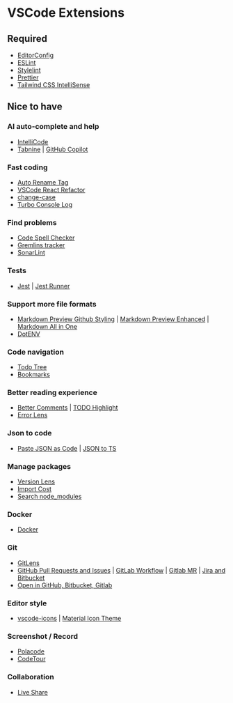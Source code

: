 # VSCode Extensions

## Required

- [EditorConfig](https://marketplace.visualstudio.com/items?itemName=EditorConfig.EditorConfig)
- [ESLint](https://marketplace.visualstudio.com/items?itemName=dbaeumer.vscode-eslint)
- [Stylelint](https://marketplace.visualstudio.com/items?itemName=stylelint.vscode-stylelint)
- [Prettier](https://marketplace.visualstudio.com/items?itemName=esbenp.prettier-vscode)
- [Tailwind CSS IntelliSense](https://marketplace.visualstudio.com/items?itemName=bradlc.vscode-tailwindcss)

## Nice to have

### AI auto-complete and help

- [IntelliCode](https://marketplace.visualstudio.com/items?itemName=VisualStudioExptTeam.vscodeintellicode)
- [Tabnine](https://marketplace.visualstudio.com/items?itemName=TabNine.tabnine-vscode) |
  [GitHub Copilot](https://marketplace.visualstudio.com/items?itemName=GitHub.copilot)

### Fast coding

- [Auto Rename Tag](https://marketplace.visualstudio.com/items?itemName=formulahendry.auto-rename-tag)
- [VSCode React Refactor](https://marketplace.visualstudio.com/items?itemName=planbcoding.vscode-react-refactor)
- [change-case](https://marketplace.visualstudio.com/items?itemName=wmaurer.change-case)
- [Turbo Console Log](https://marketplace.visualstudio.com/items?itemName=ChakrounAnas.turbo-console-log)

### Find problems

- [Code Spell Checker](https://marketplace.visualstudio.com/items?itemName=streetsidesoftware.code-spell-checker)
- [Gremlins tracker](https://marketplace.visualstudio.com/items?itemName=nhoizey.gremlins)
- [SonarLint](https://marketplace.visualstudio.com/items?itemName=SonarSource.sonarlint-vscode)

### Tests

- [Jest](https://marketplace.visualstudio.com/items?itemName=Orta.vscode-jest) |
  [Jest Runner](https://marketplace.visualstudio.com/items?itemName=firsttris.vscode-jest-runner)

### Support more file formats

- [Markdown Preview Github Styling](https://marketplace.visualstudio.com/items?itemName=bierner.markdown-preview-github-styles) |
  [Markdown Preview Enhanced](https://marketplace.visualstudio.com/items?itemName=shd101wyy.markdown-preview-enhanced) |
  [Markdown All in One](https://marketplace.visualstudio.com/items?itemName=yzhang.markdown-all-in-one)
- [DotENV](https://marketplace.visualstudio.com/items?itemName=mikestead.dotenv)

### Code navigation

- [Todo Tree](https://marketplace.visualstudio.com/items?itemName=Gruntfuggly.todo-tree)
- [Bookmarks](https://marketplace.visualstudio.com/items?itemName=alefragnani.Bookmarks)

### Better reading experience

- [Better Comments](https://marketplace.visualstudio.com/items?itemName=aaron-bond.better-comments) |
  [TODO Highlight](https://marketplace.visualstudio.com/items?itemName=wayou.vscode-todo-highlight)
- [Error Lens](https://marketplace.visualstudio.com/items?itemName=usernamehw.errorlens)

### Json to code

- [Paste JSON as Code](https://marketplace.visualstudio.com/items?itemName=quicktype.quicktype) |
  [JSON to TS](https://marketplace.visualstudio.com/items?itemName=MariusAlchimavicius.json-to-ts)

### Manage packages

- [Version Lens](https://marketplace.visualstudio.com/items?itemName=pflannery.vscode-versionlens&WT.mc_id=devcloud-22498-buhollan)
- [Import Cost](https://marketplace.visualstudio.com/items?itemName=wix.vscode-import-cost)
- [Search node_modules](https://marketplace.visualstudio.com/items?itemName=jasonnutter.search-node-modules)

### Docker

- [Docker](https://marketplace.visualstudio.com/items?itemName=ms-azuretools.vscode-docker)

### Git

- [GitLens](https://marketplace.visualstudio.com/items?itemName=eamodio.gitlens)
- [GitHub Pull Requests and Issues](https://marketplace.visualstudio.com/items?itemName=GitHub.vscode-pull-request-github) |
  [GitLab Workflow](https://marketplace.visualstudio.com/items?itemName=GitLab.gitlab-workflow) |
  [Gitlab MR](https://marketplace.visualstudio.com/items?itemName=jasonn-porch.gitlab-mr) |
  [Jira and Bitbucket](https://marketplace.visualstudio.com/items?itemName=Atlassian.atlascode)
- [Open in GitHub, Bitbucket, Gitlab](https://marketplace.visualstudio.com/items?itemName=ziyasal.vscode-open-in-github)

### Editor style

- [vscode-icons](https://marketplace.visualstudio.com/items?itemName=vscode-icons-team.vscode-icons) |
  [Material Icon Theme](https://marketplace.visualstudio.com/items?itemName=PKief.material-icon-theme)

### Screenshot / Record

- [Polacode](https://marketplace.visualstudio.com/items?itemName=pnp.polacode)
- [CodeTour](https://marketplace.visualstudio.com/items?itemName=vsls-contrib.codetour)

### Collaboration

- [Live Share](https://marketplace.visualstudio.com/items?itemName=MS-vsliveshare.vsliveshare&WT.mc_id=devcloud-22498-buhollan)

